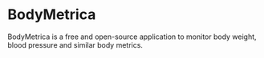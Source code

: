 # BodyMetrica

BodyMetrica is a free and open-source application to monitor body weight, blood pressure and similar body metrics.

